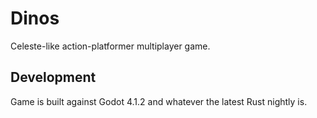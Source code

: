 # Dinos

Celeste-like action-platformer multiplayer game.

## Development

Game is built against Godot 4.1.2 and whatever the latest Rust nightly is.
